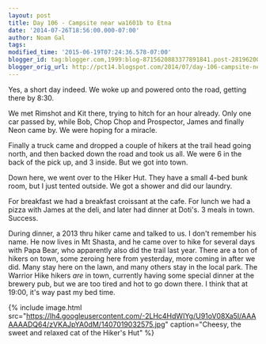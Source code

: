 ```yaml
---
layout: post
title: Day 106 - Campsite near wa1601b to Etna
date: '2014-07-26T18:56:00.000-07:00'
author: Noam Gal
tags:
modified_time: '2015-06-19T07:24:36.578-07:00'
blogger_id: tag:blogger.com,1999:blog-8715620883377891841.post-281962009851920651
blogger_orig_url: http://pct14.blogspot.com/2014/07/day-106-campsite-near-wa1601b-to-etna.html
---
```


Yes, a short day indeed. We woke up and powered onto the road, getting there by 8:30.

We met Rimshot and Kit there, trying to hitch for an hour already. Only one car passed by, while Bob, Chop Chop and Prospector, James and finally Neon came by. We were hoping for a miracle.

Finally a truck came and dropped a couple of hikers at the trail head going north, and then backed down the road and took us all. We were 6 in the back of the pick up, and 3 inside. But we got into town.

Down here, we went over to the Hiker Hut. They have a small 4-bed bunk room, but I just tented outside. We got a shower and did our laundry.

For breakfast we had a breakfast croissant at the cafe. For lunch we had a pizza with James at the deli, and later had dinner at Doti's. 3 meals in town. Success.

During dinner, a 2013 thru hiker came and talked to us. I don't remember his name. He now lives in Mt Shasta, and he came over to hike for several days with Papa Bear, who apparently also did the trail last year. There are a ton of hikers on town, some zeroing here from yesterday, more coming in after we did. Many stay here on the lawn, and many others stay in the local park. The Warrior Hike hikers _are_ in town, currently having some special dinner at the brewery pub, but we are too tired and hot to go down there. I think that at 19:00, it's way past my bed time.

{% include image.html src="https://lh4.googleusercontent.com/-2LHc4HdWIYg/U91oV08Xa5I/AAAAAAADQ64/zVKAJpYA0dM/1407019032575.jpg" caption="Cheesy, the sweet and relaxed cat of the Hiker's Hut" %}


